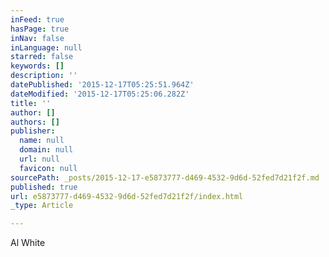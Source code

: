 ```yaml
---
inFeed: true
hasPage: true
inNav: false
inLanguage: null
starred: false
keywords: []
description: ''
datePublished: '2015-12-17T05:25:51.964Z'
dateModified: '2015-12-17T05:25:06.282Z'
title: ''
author: []
authors: []
publisher:
  name: null
  domain: null
  url: null
  favicon: null
sourcePath: _posts/2015-12-17-e5873777-d469-4532-9d6d-52fed7d21f2f.md
published: true
url: e5873777-d469-4532-9d6d-52fed7d21f2f/index.html
_type: Article

---
```

Al White